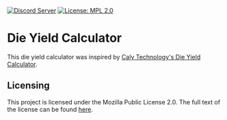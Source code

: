 [![Discord Server](https://img.shields.io/discord/579354150639370348?color=7389D8&label=Discord&labelColor=6A7EC2&logo=discord&logoColor=FFFFFF&style=flat-square)](https://discord.gg/RyQwwzW)
[![License: MPL 2.0](https://img.shields.io/static/v1?color=7389D8&label=License&labelColor=5D5D5D&message=MPL%202.0&color=4DC71F&style=flat-square)](https://choosealicense.com/licenses/mpl-2.0/)

# Die Yield Calculator

This die yield calculator was inspired by [Caly Technology's Die Yield Calculator](https://caly-technologies.com/die-yield-calculator/).

## Licensing

This project is licensed under the Mozilla Public License 2.0. The full text of the license can be found [here](license.md).
